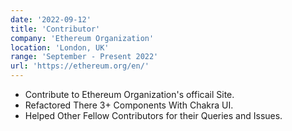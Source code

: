 ```yaml
---
date: '2022-09-12'
title: 'Contributor'
company: 'Ethereum Organization'
location: 'London, UK'
range: 'September - Present 2022'
url: 'https://ethereum.org/en/'
---
```


- Contribute to Ethereum Organization's officail Site.
- Refactored There 3+ Components With Chakra UI.
- Helped Other Fellow Contributors for their Queries and Issues.
